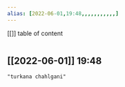```yaml
---
alias: [2022-06-01,19:48,,,,,,,,,,,]
---
```

[[]]
table of content
```toc
```

[[2022-06-01]] 19:48
- 
```query
"turkana chahlgani"
```